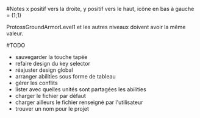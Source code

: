 #Notes
x positif vers la droite, y positif vers le haut, icône en bas à gauche = (1;1)

ProtossGroundArmorLevel1 et les autres niveaux doivent avoir la même valeur.

#TODO
- sauvegarder la touche tapée
- refaire design du key selector
- réajuster design global
- arranger abilities sous forme de tableau
- gérer les conflits
- lister avec quelles unités sont partagées les abilities
- charger le fichier par défaut
- charger ailleurs le fichier renseigné par l'utilisateur
- trouver un nom pour le projet
